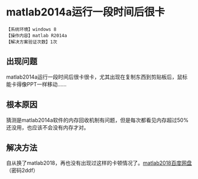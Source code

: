 # matlab2014a运行一段时间后很卡
`【系统环境】windows 8`  
`【操作内容】matlab R2014a`  
`【解决方案验证次数】1次`  
## <i class="fa fa-question-circle"></i> 出现问题
matlab2014a运行一段时间后很卡很卡，尤其出现在复制东西到剪贴板后，鼠标能卡得像PPT一样移动……
## <i class="fa fa-bullseye"></i> 根本原因
猜测是matlab2014a软件的内存回收机制有问题，但是每次都看见内存超过50%还没用，也应该不会没有内存才对。
## <i class="fa fa-check-circle"></i> 解决方法
自从换了matlab2018，再也没有出现过这样的卡顿情况了。[matlab2018百度网盘](https://pan.baidu.com/s/10bwyluXI2CcL-b5Db8tqJg)（密码2ddf）
